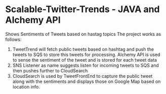 # Scalable-Twitter-Trends - JAVA and Alchemy API
Shows Sentiments of Tweets based on hastag topics
The project works as follows: 

1. TweetTrend will fetch public tweets based on hashtag and push the tweets to SQS to store this tweets for processing. Alchemy API is used to sense the sentiment of the tweet and is stored for each tweet data
2. SNS Listener as name suggests listen for incoming tweets to SQS and then pushes further to CloudSearch
3. CloudSearch is used by TweetFrontEnd to capture the public tweet along with the sentiments and displays those on Google Map based on location info.
